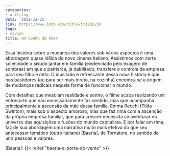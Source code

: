 ```yaml
---
categories:
- writting
date: '2011-12-25'
link: https://www.imdb.com/title/tt1226236
tags:
- movies
title: Um Sonho de Amor
---
```


Essa história sobre a mudança dos valores sob vários aspectos é uma abordagem quase idílica do novo cinema italiano. Assistimos com certa solenidade o sisudo jantar em família (evidenciado pelo exagero de sombras) em que o patriarca, já debilitado, transfere o controle da empresa para seu filho e neto. O inusitado e refrescante dessa nova história é que nos bastidores (ou para ser mais direto, na cozinha) encontra-se a origem de mudanças radicais naquela forma de funcionar o mundo.

Com detalhes que mesclam realidade e sonho, o filme acaba realizando um entrecorte que não necessariamente faz sentido, mas que acompanha principalmente a ascensão da mãe dessa família, Emma Recchi (Tilda Swinton), mais sob o aspecto amoroso, mas que faz rima com a ascenção da própria empresa familiar, que para crescer necessita se aventurar no universo das aquisições e fusões do mundo capitalista. E por falar em rima, faz de sua abordagem uma narrativa muito mais efetiva do que seu antecessor temático (outro italiano) [Baarìa], de Tornatore, no sentido de unir pessoas e valores.

[Baarìa]: {{< relref "baaria-a-porta-do-vento" >}}

